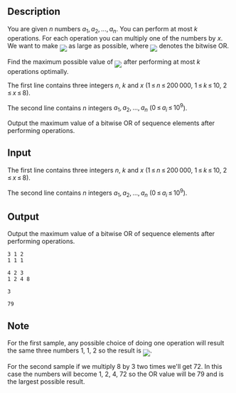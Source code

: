 ## Description

<div><p>You are given <span class="tex-span"><i>n</i></span> numbers <span class="tex-span"><i>a</i><sub class="lower-index">1</sub>, <i>a</i><sub class="lower-index">2</sub>, ..., <i>a</i><sub class="lower-index"><i>n</i></sub></span>. You can perform at most <span class="tex-span"><i>k</i></span> operations. For each operation you can multiply one of the numbers by <span class="tex-span"><i>x</i></span>. We want to make <img align="middle" class="tex-formula" src="file://UKjL8uBQ.png" style="max-width: 100.0%;max-height: 100.0%;"> as large as possible, where <img align="middle" class="tex-formula" src="file://iL9vkoQL.png" style="max-width: 100.0%;max-height: 100.0%;"> denotes the bitwise OR. </p><p>Find the maximum possible value of <img align="middle" class="tex-formula" src="file://r44IrvXe.png" style="max-width: 100.0%;max-height: 100.0%;"> after performing at most <span class="tex-span"><i>k</i></span> operations optimally.</p></div><div class="input-specification"><p>The first line contains three integers <span class="tex-span"><i>n</i></span>, <span class="tex-span"><i>k</i></span> and <span class="tex-span"><i>x</i></span> (<span class="tex-span">1 ≤ <i>n</i> ≤ 200 000</span>, <span class="tex-span">1 ≤ <i>k</i> ≤ 10</span>, <span class="tex-span">2 ≤ <i>x</i> ≤ 8</span>).</p><p>The second line contains <span class="tex-span"><i>n</i></span> integers <span class="tex-span"><i>a</i><sub class="lower-index">1</sub>, <i>a</i><sub class="lower-index">2</sub>, ..., <i>a</i><sub class="lower-index"><i>n</i></sub></span> (<span class="tex-span">0 ≤ <i>a</i><sub class="lower-index"><i>i</i></sub> ≤ 10<sup class="upper-index">9</sup></span>).</p></div><div class="output-specification"><p>Output the maximum value of a bitwise OR of sequence elements after performing operations.</p></div>

## Input

<p>The first line contains three integers <span class="tex-span"><i>n</i></span>, <span class="tex-span"><i>k</i></span> and <span class="tex-span"><i>x</i></span> (<span class="tex-span">1 ≤ <i>n</i> ≤ 200 000</span>, <span class="tex-span">1 ≤ <i>k</i> ≤ 10</span>, <span class="tex-span">2 ≤ <i>x</i> ≤ 8</span>).</p><p>The second line contains <span class="tex-span"><i>n</i></span> integers <span class="tex-span"><i>a</i><sub class="lower-index">1</sub>, <i>a</i><sub class="lower-index">2</sub>, ..., <i>a</i><sub class="lower-index"><i>n</i></sub></span> (<span class="tex-span">0 ≤ <i>a</i><sub class="lower-index"><i>i</i></sub> ≤ 10<sup class="upper-index">9</sup></span>).</p>

## Output

<p>Output the maximum value of a bitwise OR of sequence elements after performing operations.</p>





```input1
3 1 2
1 1 1

```




```input2
4 2 3
1 2 4 8

```




```output1
3

```




```output2
79

```



## Note

<p>For the first sample, any possible choice of doing one operation will result the same three numbers <span class="tex-span">1</span>, <span class="tex-span">1</span>, <span class="tex-span">2</span> so the result is <img align="middle" class="tex-formula" src="file://Riv9rg6J.png" style="max-width: 100.0%;max-height: 100.0%;">. </p><p>For the second sample if we multiply <span class="tex-span">8</span> by <span class="tex-span">3</span> two times we'll get <span class="tex-span">72</span>. In this case the numbers will become <span class="tex-span">1</span>, <span class="tex-span">2</span>, <span class="tex-span">4</span>, <span class="tex-span">72</span> so the OR value will be <span class="tex-span">79</span> and is the largest possible result.</p>
